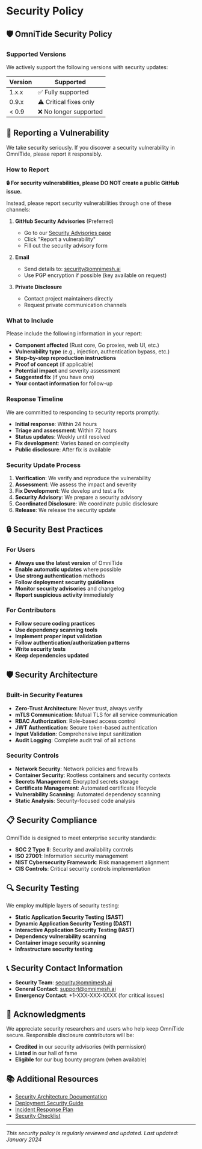 # Security Policy

## 🛡️ **OmniTide Security Policy**

### Supported Versions

We actively support the following versions with security updates:

| Version | Supported          |
| ------- | ------------------ |
| 1.x.x   | ✅ Fully supported |
| 0.9.x   | ⚠️ Critical fixes only |
| < 0.9   | ❌ No longer supported |

## 🚨 **Reporting a Vulnerability**

We take security seriously. If you discover a security vulnerability in OmniTide, please report it responsibly.

### How to Report

**🔒 For security vulnerabilities, please DO NOT create a public GitHub issue.**

Instead, please report security vulnerabilities through one of these channels:

1. **GitHub Security Advisories** (Preferred)
   - Go to our [Security Advisories page](https://github.com/omnimesh/omnitide/security/advisories)
   - Click "Report a vulnerability"
   - Fill out the security advisory form

2. **Email**
   - Send details to: security@omnimesh.ai
   - Use PGP encryption if possible (key available on request)

3. **Private Disclosure**
   - Contact project maintainers directly
   - Request private communication channels

### What to Include

Please include the following information in your report:

- **Component affected** (Rust core, Go proxies, web UI, etc.)
- **Vulnerability type** (e.g., injection, authentication bypass, etc.)
- **Step-by-step reproduction instructions**
- **Proof of concept** (if applicable)
- **Potential impact** and severity assessment
- **Suggested fix** (if you have one)
- **Your contact information** for follow-up

### Response Timeline

We are committed to responding to security reports promptly:

- **Initial response**: Within 24 hours
- **Triage and assessment**: Within 72 hours
- **Status updates**: Weekly until resolved
- **Fix development**: Varies based on complexity
- **Public disclosure**: After fix is available

### Security Update Process

1. **Verification**: We verify and reproduce the vulnerability
2. **Assessment**: We assess the impact and severity
3. **Fix Development**: We develop and test a fix
4. **Security Advisory**: We prepare a security advisory
5. **Coordinated Disclosure**: We coordinate public disclosure
6. **Release**: We release the security update

## 🔒 **Security Best Practices**

### For Users

- **Always use the latest version** of OmniTide
- **Enable automatic updates** where possible
- **Use strong authentication** methods
- **Follow deployment security guidelines**
- **Monitor security advisories** and changelog
- **Report suspicious activity** immediately

### For Contributors

- **Follow secure coding practices**
- **Use dependency scanning tools**
- **Implement proper input validation**
- **Follow authentication/authorization patterns**
- **Write security tests**
- **Keep dependencies updated**

## 🛡️ **Security Architecture**

### Built-in Security Features

- **Zero-Trust Architecture**: Never trust, always verify
- **mTLS Communication**: Mutual TLS for all service communication
- **RBAC Authorization**: Role-based access control
- **JWT Authentication**: Secure token-based authentication
- **Input Validation**: Comprehensive input sanitization
- **Audit Logging**: Complete audit trail of all actions

### Security Controls

- **Network Security**: Network policies and firewalls
- **Container Security**: Rootless containers and security contexts
- **Secrets Management**: Encrypted secrets storage
- **Certificate Management**: Automated certificate lifecycle
- **Vulnerability Scanning**: Automated dependency scanning
- **Static Analysis**: Security-focused code analysis

## 📋 **Security Compliance**

OmniTide is designed to meet enterprise security standards:

- **SOC 2 Type II**: Security and availability controls
- **ISO 27001**: Information security management
- **NIST Cybersecurity Framework**: Risk management alignment
- **CIS Controls**: Critical security controls implementation

## 🔍 **Security Testing**

We employ multiple layers of security testing:

- **Static Application Security Testing (SAST)**
- **Dynamic Application Security Testing (DAST)**
- **Interactive Application Security Testing (IAST)**
- **Dependency vulnerability scanning**
- **Container image security scanning**
- **Infrastructure security testing**

## 📞 **Security Contact Information**

- **Security Team**: security@omnimesh.ai
- **General Contact**: support@omnimesh.ai
- **Emergency Contact**: +1-XXX-XXX-XXXX (for critical issues)

## 🙏 **Acknowledgments**

We appreciate security researchers and users who help keep OmniTide secure. Responsible disclosure contributors will be:

- **Credited** in our security advisories (with permission)
- **Listed** in our hall of fame
- **Eligible** for our bug bounty program (when available)

## 📚 **Additional Resources**

- [Security Architecture Documentation](docs/security/)
- [Deployment Security Guide](docs/security/deployment.md)
- [Incident Response Plan](docs/security/incident-response.md)
- [Security Checklist](docs/security/checklist.md)

---

*This security policy is regularly reviewed and updated. Last updated: January 2024*
